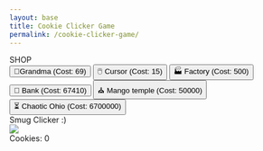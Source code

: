 ```yaml
---
layout: base
title: Cookie Clicker Game
permalink: /cookie-clicker-game/
---
```


<div class="grid grid-cols-4 gap-4 aspect-square">
<!-- Shop -->
<div class="col-span-1 bg-white p-4 shadow-lg flex flex-col" id="shop-container">
    <div class="text-xl font-bold mb-4 text-center">SHOP</div>
    <button id="autoClickerBtn" class="bg-blue-500 hover:bg-blue-600 text-white px-4 py-2 mb-2">
    👵Grandma (Cost: 69)
    </button>
<button id="cursorBtn"
    class="bg-green-500 hover:bg-green-600 text-white px-4 py-2 mb-2 rounded shadow">
    🖱️ Cursor (Cost: 15)
  </button>
<button id="factoryBtn"
    class="bg-purple-500 hover:bg-purple-600 text-white px-4 py-2 mb-2 rounded shadow">
    🏭 Factory (Cost: 500)
  </button>
 <button id="bankBtn"
    class="bg-blue-500 hover:bg-blue-600 text-white px-4 py-2 mb-2 rounded shadow">
    🏦 Bank (Cost: 67410)
  </button>
 <button id="templeBtn"
    class="bg-indigo-500 hover:bg-indigo-600 text-white px-4 py-2 mb-2 rounded shadow">
    ⛪ Mango temple (Cost: 50000)
  </button>
  <button id="chaoticOhioBtn"
    class="bg-purple-600 hover:bg-purple-700 text-white px-4 py-2 mb-2 rounded shadow">
    ⏳ Chaotic Ohio (Cost: 6700000)
  </button>
</div>
<!-- Game -->
<div id="game-area" class="col-span-3 flex flex-col items-center justify-center bg-gradient-to-b from-yellow-100 to-orange-200 rounded-2xl shadow-xl">
    <!-- Title -->
    <div class="text-4xl font-extrabold mb-6 text-brown-800 drop-shadow-md tracking-wide">
        Smug Clicker :)
    </div>
    <!-- Cookie Button -->
    <div id="cookie" 
        class="w-48 h-48 bg-cover bg-center rounded-full cursor-pointer shadow-lg hover:scale-105 active:scale-95 transition-transform duration-200 ease-out flex items-center justify-center bg-white">
        <img src="{{site.baseurl}}/hacks/cookie-clicker/assets/image.png" class="w-full h-full rounded-full select-none pointer-events-none" />
    </div>
    <!-- Counter -->
    <div id="counter" class="mt-6 text-2xl font-semibold text-brown-900 bg-white/80 px-6 py-3 rounded-lg shadow-md">
        Cookies: <span id="cookie-count" class="font-bold text-orange-600">0</span>
    </div>
</div>
</div>

<!-- Sprite Character in Bottom Right Corner -->
<div id="sprite-container" style="position: fixed; bottom: 20px; right: 20px; z-index: 9999;">
    <canvas id="spriteCanvas"></canvas>
</div>

<script src="https://cdn.tailwindcss.com"></script>
<script src="{{site.baseurl}}/hacks/cookie-clicker/cookie-clicker-game.js"></script>
<script src="{{site.baseurl}}/hacks/cookie-clicker/sprite-character.js"></script>
<script>
document.addEventListener('DOMContentLoaded', function() {
    const character = new SpriteCharacter('spriteCanvas', {
        dialogueInterval: Math.random()*10000 + 7000,
        dialogueDuration: 4000,
        spriteSize: 32,
        scale: 4,
        imagePath: '/CSPeople/hacks/cookie-clicker/assets/smugjughelper.png', // Add this
        dialogues: [
            "Click faster you bum",
            "Did you know Hollow Knight Silksong came out September 4th, 2025? Go play that instead of this.",
            "Invest in the S&P 500! That's a solid way to increase your passive income!",
            "Go touch grass.",
            "I'm chopped.",
            "Glory to Smug Corp! Glory to Smug Corp!",
            "truth.txt",
            "Banking those cookie profits!"
        ]
    });
});
</script>
